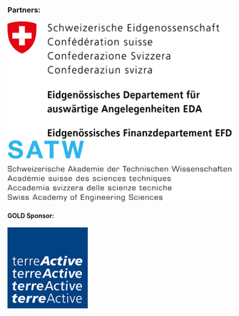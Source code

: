 <div class="paddingleft">

<div class="row">
<h3>Partners:</h3>
<div class="partner-image-right">
<a href="http://www.admin.ch/" target="_blank"><img src="/img/EFD_ISB_d_CMYK_pos_quer_MELANI-EDA-DE-500dpi.gif"></a>
</div>
</div>

<div class="row">
<div class="partner-image-right">
<a href="http://www.satw.ch/" target="_blank"><img src="/img/SATW_transparent.png"></a>
</div>
</div>

<div class="row">
<h4>GOLD Sponsor:</h4>
<div class="partner-image-right">
<a href="http://www.terreactive.ch/" target="_blank">
<img class="sponsor-img" src="/img/sponsors/Logo_terreActiveAG.jpg" alt="GOLD Sponsor - terreActive AG"></a>
</div>
</div>

</div>


